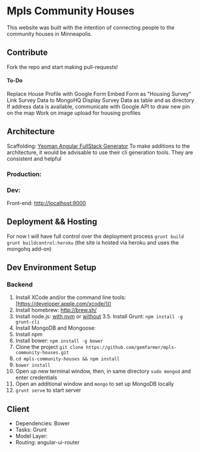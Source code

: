 # Mpls Community Houses

This website was built with the intention of connecting people to the community houses in Minneapolis.

## Contribute
Fork the repo and start making pull-requests!

#### To-Do
Replace House Profile with Google Form
Embed Form as "Housing Survey"
Link Survey Data to MongoHQ
Display Survey Data as table and as directory
If address data is available, communicate with Google API to draw new pin on the map
Work on image upload for housing profiles

## Architecture

Scaffolding: [Yeoman Angular FullStack Generator](https://www.npmjs.org/package/generator-angular-fullstack)
To make additions to the architecture, it would be advisable to use their cli generation tools. They are consistent and helpful

### Production:

### Dev:
Front-end: [http://localhost:9000](http://localhost:9000)


## Deployment && Hosting
For now I will have full control over the deployment process
 `grunt build`
 `grunt buildcontrol:heroku` (the site is hosted via heroku and uses the mongohq add-on)

## Dev Environment Setup

### Backend

1. Install XCode and/or the command line tools: [https://developer.apple.com/xcode/]()
2. Install homebrew: http://brew.sh/
3. Install node.js: [with nvm](https://github.com/creationix/nvm) or [without](http://nodejs.org/)
3.5. Install Grunt: `npm install -g grunt-cli`
4. Install MongoDB and Mongoose:
5. Install npm
6. Install bower: `npm install -g bower`
7. Clone the project `git clone https://github.com/gemfarmer/mpls-community-houses.git`
8. `cd mpls-community-houses && npm install`
9. `bower install`
10. Open up new terminal window, then, in same directory `sudo mongod` and enter credentials
11. Open an additional window and `mongo` to set up MongoDB locally
12. `grunt serve` to start server

## Client


- Dependencies: Bower
- Tasks: Grunt
- Model Layer:
- Routing: angular-ui-router


